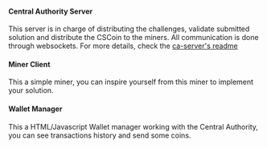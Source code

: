 #### Central Authority Server

This server is in charge of distributing the challenges, validate submitted solution and distribute the CSCoin to the miners. All communication is done through websockets. For more details, check the [ca-server's readme](https://github.com/csgames/cscoins/blob/master/src/caserver/readme.md)

#### Miner Client

This a simple miner, you can inspire yourself from this miner to implement your solution.

#### Wallet Manager

This a HTML/Javascript Wallet manager working with the Central Authority, you can see transactions history and send some coins.
